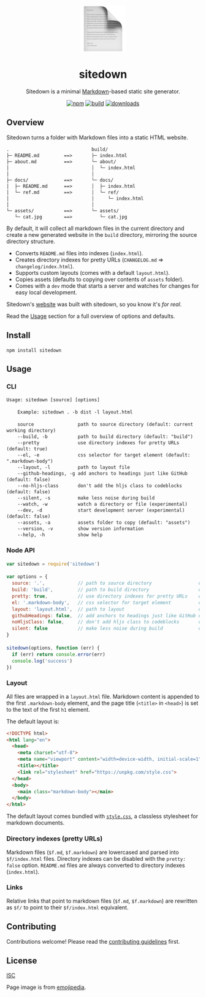 <div class="hero" align="center">

<img src="./assets/page.png">

# sitedown

Sitedown is a minimal [Markdown](https://www.markdownguide.org/getting-started/)-based static site generator.

[![npm][npm-image]][npm-url]
[![build][build-image]][build-url]
[![downloads][downloads-image]][npm-url]

[npm-image]: https://img.shields.io/npm/v/sitedown.svg
[npm-url]: https://www.npmjs.com/package/sitedown
[build-image]: https://github.com/ungoldman/sitedown/actions/workflows/tests.yml/badge.svg
[build-url]: https://github.com/ungoldman/sitedown/actions/workflows/tests.yml
[downloads-image]: https://img.shields.io/npm/dm/sitedown.svg

</div>

## Overview

Sitedown turns a folder with Markdown files into a static HTML website.

```
.                              build/
├─ README.md         ==>       ├─ index.html
├─ about.md          ==>       └─ about/
│                              │  └─ index.html
│                              │
├─ docs/             ==>       └─ docs/
│  ├─ README.md      ==>       │  ├─ index.html
│  └─ ref.md         ==>       │  └─ ref/
│                              │     └─ index.html
│                              │
└─ assets/           ==>       └─ assets/
   └─ cat.jpg        ==>          └─ cat.jpg
```

By default, it will collect all markdown files in the current directory and create a new generated website in the `build` directory, mirroring the source directory structure.

- Converts `README.md` files into indexes (`index.html`).
- Creates directory indexes for pretty URLs (`CHANGELOG.md` => `changelog/index.html`).
- Supports custom layouts (comes with a default `layout.html`).
- Copies assets (defaults to copying over contents of `assets` folder).
- Comes with a `dev` mode that starts a server and watches for changes for easy local development.

Sitedown's [website](https://ungoldman.github.io/sitedown) was built with sitedown, so you know it's *for real*.

Read the [Usage](#usage) section for a full overview of options and defaults.

## Install

```
npm install sitedown
```

## Usage

### CLI

```console
Usage: sitedown [source] [options]

    Example: sitedown . -b dist -l layout.html

    source                path to source directory (default: current working directory)
    --build, -b           path to build directory (default: "build")
    --pretty              use directory indexes for pretty URLs (default: true)
    --el, -e              css selector for target element (default: ".markdown-body")
    --layout, -l          path to layout file
    --github-headings, -g add anchors to headings just like GitHub (default: false)
    --no-hljs-class       don't add the hljs class to codeblocks (default: false)
    --silent, -s          make less noise during build
    --watch, -w           watch a directory or file (experimental)
    --dev, -d             start development server (experimental) (default: false)
    --assets, -a          assets folder to copy (default: "assets")
    --version, -v         show version information
    --help, -h            show help
```

### Node API

```js
var sitedown = require('sitedown')

var options = {
  source: '.',            // path to source directory                 default: cwd
  build: 'build',         // path to build directory                  default: 'build' in cwd
  pretty: true,           // use directory indexes for pretty URLs    default: true
  el: '.markdown-body',   // css selector for target element          default: '.markdown-body'
  layout: 'layout.html',  // path to layout                           default: none
  githubHeadings: false,  // add anchors to headings just like GitHub default: false
  noHljsClass: false,     // don't add hljs class to codeblocks       default: false
  silent: false           // make less noise during build             default: false
}

sitedown(options, function (err) {
  if (err) return console.error(err)
  console.log('success')
})
```

### Layout

All files are wrapped in a `layout.html` file. Markdown content is appended to the first `.markdown-body` element, and the page title (`<title>` in `<head>`) is set to the text of the first `h1` element.

The default layout is:

```html
<!DOCTYPE html>
<html lang="en">
  <head>
    <meta charset="utf-8">
    <meta name="viewport" content="width=device-width, initial-scale=1">
    <title></title>
    <link rel="stylesheet" href="https://unpkg.com/style.css">
  </head>
  <body>
    <main class="markdown-body"></main>
  </body>
</html>
```

The default layout comes bundled with [`style.css`](https://css-pkg.github.io/style.css), a classless stylesheet for markdown documents.

### Directory indexes (pretty URLs)

Markdown files (`$f.md`, `$f.markdown`) are lowercased and parsed into `$f/index.html` files. Directory indexes can be disabled with the `pretty: false` option. `README.md` files are always converted to directory indexes (`index.html`).

### Links

Relative links that point to markdown files (`$f.md`, `$f.markdown`) are rewritten as `$f/` to point to their `$f/index.html` equivalent.

## Contributing

Contributions welcome! Please read the [contributing guidelines](CONTRIBUTING.md) first.

## License

[ISC](LICENSE.md)

Page image is from [emojipedia](https://emojipedia.org/page-facing-up/).
